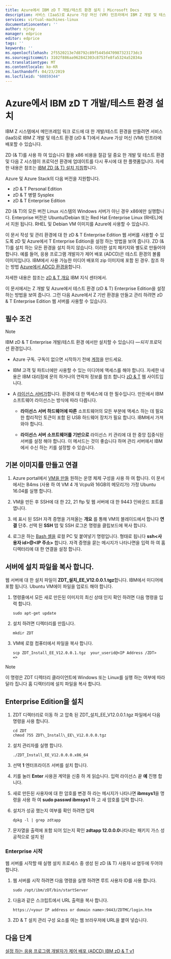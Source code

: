 ```yaml
---
title: Azure에서 IBM zD T 개발/테스트 환경 설치 | Microsoft Docs
description: 서비스 (IaaS)로 Azure 가상 머신 (VM) 인프라에서 IBM Z 개발 및 테스트 환경 (zD & T)를 배포 합니다.
services: virtual-machines-linux
documentationcenter: ''
author: njray
manager: edprice
editor: edprice
tags: ''
keywords: ''
ms.openlocfilehash: 2f5520213e7d8792c89f5445d470987323173dc3
ms.sourcegitcommit: 3102f886aa962842303c8753fe8fa5324a52834a
ms.translationtype: MT
ms.contentlocale: ko-KR
ms.lasthandoff: 04/23/2019
ms.locfileid: "60859344"
---
```

# <a name="install-ibm-zdt-devtest-environment-on-azure"></a>Azure에서 IBM zD T 개발/테스트 환경 설치

IBM Z 시스템에서 메인프레임 워크 로드에 대 한 개발/테스트 환경을 만들려면 서비스 (IaaS)로 IBM Z 개발 및 테스트 환경 (zD & T)에서 Azure 가상 머신 (VM) 인프라에 배포할 수 있습니다.

ZD (& T)를 사용 하 여 있습니다 활용 x86 비용을 절감 덜 중요 한 개발 및 테스트 환경 및 다음 Z 시스템이 프로덕션 환경에 업데이트를 다시 푸시에 대 한 플랫폼입니다. 자세한 내용은 참조는 [IBM ZD (& T) 설치 지침](https://www-01.ibm.com/support/docview.wss?uid=swg24044565#INSTALL)합니다.

Azure 및 Azure Stack의 다음 버전을 지원합니다.

- zD & T Personal Edition
- zD & T 병렬 Sysplex
- zD & T Enterprise Edition

ZD (& T)의 모든 버전 Linux 시스템의 Windows 서버가 아닌 경우 x86에만 실행합니다. Enterprise 버전은 Ubuntu/Debian 또는 Red Hat Enterprise Linux (RHEL)에서 지원 됩니다. RHEL 및 Debian VM 이미지를 Azure에 사용할 수 있습니다.

이 문서 작성 및 관리 환경에 대 한 zD & T Enterprise Edition 웹 서버를 사용할 수 있도록 zD 및 Azure에서 T Enterprise Edition을 설정 하는 방법을 보여 줍니다. ZD (& T)를 설치 하는 모든 환경을 설치 하지 않습니다. 이러한 설치 패키지와 별도로 만들어야 합니다. 예를 들어, 응용 프로그램 개발자가 제어 배포 (ADCD)은 테스트 환경의 볼륨 이미지입니다. IBM에서 사용 가능한 미디어 배포의 zip 이미지에 포함 된 경우. 참조 하는 방법 [Azure에서 ADCD 환경을](demo.md)합니다.

자세한 내용은 참조는 [zD & T 개요](https://www.ibm.com/support/knowledgecenter/en/SSTQBD_12.0.0/com.ibm.zdt.overview.gs.doc/topics/c_product_overview.html) IBM 지식 센터에서.

이 문서에서는 Z 개발 및 Azure에서 테스트 환경 (zD & T) Enterprise Edition을 설정 하는 방법을 보여 줍니다. 그런 다음 Azure에서 Z 기반 환경을 만들고 관리 하려면 zD & T Enterprise Edition 웹 서버를 사용할 수 있습니다.

## <a name="prerequisites"></a>필수 조건

> [!NOTE]
> IBM zD & T Enterprise 개발/테스트 환경 에서만 설치할 수 있습니다 —*되지* 프로덕션 환경입니다.

- Azure 구독. 구독이 없으면 시작하기 전에 [계정](https://azure.microsoft.com/free/?WT.mc_id=A261C142F)을 만드세요.

- IBM 고객 및 파트너에만 사용할 수 있는 미디어에 액세스를 해야 합니다. 자세한 내용은 IBM 대리점에 문의 하거나의 연락처 정보를 참조 합니다 [zD & T](https://www.ibm.com/us-en/marketplace/z-systems-development-test-environment) 웹 사이트입니다.

- A [라이선스 서버가](https://www.ibm.com/support/knowledgecenter/en/SSTQBD_12.0.0/com.ibm.zsys.rdt.tools.user.guide.doc/topics/zdt_ee.html)합니다. 환경에 대 한 액세스에 대 한 필수입니다. 만든에서 IBM 소프트웨어 라이선스는 방식에 따라 다릅니다.

     - **라이선스 서버 하드웨어에 따른** 소프트웨어의 모든 부분에 액세스 하는 데 필요한 합리적인 토큰이 포함 된 USB 하드웨어 장치가 필요 합니다. IBM에서 가져와야 합니다.

     - **라이선스 서버 소프트웨어를 기반으로** 라이선스 키 관리에 대 한 중앙 집중식된 서버를 설정 해야 합니다. 이 메서드는 것이 좋습니다 하며 관리 서버에서 IBM에서 수신 하는 키를 설정할 수 있습니다.

## <a name="create-the-base-image-and-connect"></a>기본 이미지를 만들고 연결

1. Azure portal에서 [VM을 만들](/azure/virtual-machines/linux/quick-create-portal) 원하는 운영 체제 구성을 사용 하 여 합니다. 이 문서에서는 B4ms (사용 하 여 VM 4 개 Vcpu와 16GB의 메모리가) 가정 Ubuntu 16.04를 실행 합니다.

2. VM을 만든 후 SSH에 대 한 22, 21 ftp 및 웹 서버에 대 한 9443 인바운드 포트를 엽니다.

3. 에 표시 된 SSH 자격 증명을 가져올는 **개요** 를 통해 VM의 블레이드에서 합니다 **연결** 단추. 선택 된 **SSH** 탭 및 SSH 로그온 명령을 클립보드에 복사 합니다.

4. 로그온 하는 [Bash 셸을](/azure/cloud-shell/quickstart) 로컬 PC 및 붙여넣기 명령입니다. 형태로 됩니다 **ssh\<사용자 id\>\@\<IP 주소\>** 합니다. 자격 증명을 묻는 메시지가 나타나면을 입력 하 여 홈 디렉터리에 대 한 연결을 설정 합니다.

## <a name="copy-the-installation-file-to-the-server"></a>서버에 설치 파일을 복사 합니다.

웹 서버에 대 한 설치 파일이 **ZDT\_설치\_EE\_V12.0.0.1.tgz**합니다. IBM에서 미디어에 포함 됩니다. Ubuntu VM에이 파일을 업로드 해야 합니다.

1. 명령줄에서 모든 새로 만든된 이미지의 최신 상태 인지 확인 하려면 다음 명령을 입력 합니다.

    ```
    sudo apt-get update
    ```

2. 설치 하려면 디렉터리를 만듭니다.

    ```
    mkdir ZDT
    ```

3. VM에 로컬 컴퓨터에서 파일을 복사 합니다.

    ```
    scp ZDT_Install_EE_V12.0.0.1.tgz  your_userid@<IP Address /ZDT>   =>
    ```
    
> [!NOTE]
> 이 명령은 ZDT 디렉터리 클라이언트에 Windows 또는 Linux를 실행 하는 여부에 따라 달라 집니다 홈 디렉터리에 설치 파일을 복사 합니다.

## <a name="install-the-enterprise-edition"></a>Enterprise Edition을 설치

1. ZDT 디렉터리로 이동 하 고 압축 된 ZDT\_설치\_EE\_V12.0.0.1.tgz 파일에서 다음 명령을 사용 합니다.

    ```
    cd ZDT
    chmod 755 ZDT\_Install\_EE\_V12.0.0.0.tgz
    ```

2. 설치 관리자를 실행 합니다.

    ```
    ./ZDT_Install_EE_V12.0.0.0.x86_64
    ```

3. 선택 **1** 엔터프라이즈 서버를 설치 합니다.

4. 키를 눌러 **Enter** 사용권 계약을 신중 하 게 읽습니다. 입력 라이선스 끝 **예** 진행 합니다.

5. 새로 만든된 사용자에 대 한 암호를 변경 하 라는 메시지가 나타나면 **ibmsys1**을 명령을 사용 하 여 **sudo passwd ibmsys1** 하 고 새 암호를 입력 합니다.

6. 설치가 성공 했는지 여부를 확인 하려면 입력

    ```
    dpkg -l | grep zdtapp
    ```

7. 문자열을 출력에 포함 되어 있는지 확인 **zdtapp 12.0.0.0**나타내는 패키지 가스 성공적으로 설치 된

### <a name="starting-enterprise-edition"></a>Enterprise 시작

웹 서버를 시작할 때 실행 설치 프로세스 중 생성 된 zD (& T) 사용자 id 염두에 두어야 합니다.

1. 웹 서버를 시작 하려면 다음 명령을 실행 하려면 루트 사용자 ID를 사용 합니다.

    ```
    sudo /opt/ibm/zDT/bin/startServer
    ```

2. 다음과 같은 스크립트에서 URL 출력을 복사 합니다.

    ```
    https://<your IP address or domain name>:9443/ZDTMC/login.htm
    ```

3. ZD & T 설치 관리 구성 요소를 여는 웹 브라우저에 URL을 붙여 넣습니다.

## <a name="next-steps"></a>다음 단계

[설정 하는 응용 프로그램 개발자가 제어 배포 (ADCD) IBM zD & T v1](./demo.md)
